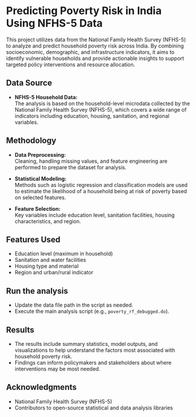 # Predicting Poverty Risk in India Using NFHS-5 Data
This project utilizes data from the National Family Health Survey (NFHS-5) to analyze and predict household poverty risk across India. By combining socioeconomic, demographic, and infrastructure indicators, it aims to identify vulnerable households and provide actionable insights to support targeted policy interventions and resource allocation.

## Data Source

- **NFHS-5 Household Data:**  
  The analysis is based on the household-level microdata collected by the National Family Health Survey (NFHS-5), which covers a wide range of indicators including education, housing, sanitation, and regional variables.

## Methodology

- **Data Preprocessing:**  
  Cleaning, handling missing values, and feature engineering are performed to prepare the dataset for analysis.

- **Statistical Modeling:**  
  Methods such as logistic regression and classification models are used to estimate the likelihood of a household being at risk of poverty based on selected features.

- **Feature Selection:**  
  Key variables include education level, sanitation facilities, housing characteristics, and region.

## Features Used

- Education level (maximum in household)
- Sanitation and water facilities
- Housing type and material
- Region and urban/rural indicator

## Run the analysis

- Update the data file path in the script as needed.
- Execute the main analysis script (e.g., `poverty_rf_debugged.do`).
  
## Results

- The results include summary statistics, model outputs, and visualizations to help understand the factors most associated with household poverty risk.
- Findings can inform policymakers and stakeholders about where interventions may be most needed.

## Acknowledgments

- National Family Health Survey (NFHS-5)
- Contributors to open-source statistical and data analysis libraries
